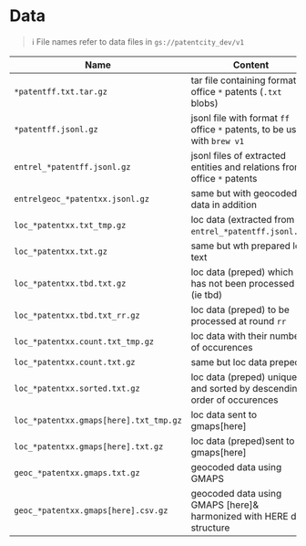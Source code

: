 # Data

> ℹ️ File names refer to data files in `gs://patentcity_dev/v1`

Name| Content | data
---|---|---
`*patentff.txt.tar.gz` | tar file containing format `ff` office `*` patents (`.txt` blobs) | List\[text\]
`*patentff.jsonl.gz` | jsonl file with format `ff` office `*` patents, to be used with `brew v1` | {"publication\_number": "", "text": "", "hash\_id": ""}
`entrel_*patentff.jsonl.gz` | jsonl files of extracted entities and relations from office `*` patents| {"publication_number":"", "patentee": [{}, {}]}  
`entrelgeoc_*patentxx.jsonl.gz` | same but with geocoded data in addition| " "
`loc_*patentxx.txt_tmp.gz` | loc data (extracted from `entrel_*patentff.jsonl.gz`)| recId &#124; loc\_text
`loc_*patentxx.txt.gz` | same but wth prepared loc text | recId &#124; loc\_text
`loc_*patentxx.tbd.txt.gz` |loc data (preped) which has not been processed yet (ie tbd)| recId &#124; loc\_text
`loc_*patentxx.tbd.txt_rr.gz` |loc data (preped) to be processed at round `rr`| recId &#124; loc\_text
`loc_*patentxx.count.txt_tmp.gz` |loc data with their number of occurences| #occ recId &#124; loc\_text
`loc_*patentxx.count.txt.gz` | same but loc data preped | #occ recId &#124; loc\_text
`loc_*patentxx.sorted.txt.gz` | loc data (preped) unique and sorted by descending order of occurences| recId &#124; loc\_text
`loc_*patentxx.gmaps[here].txt_tmp.gz` |loc data sent to gmaps\[here\]| recId &#124; loc\_text
`loc_*patentxx.gmaps[here].txt.gz` |loc data (preped)sent to gmaps\[here\]| recId &#124; loc\_text
`geoc_*patentxx.gmaps.txt.gz` | geocoded data using GMAPS | `recId {gmaps output json}`
`geoc_*patentxx.gmaps[here].csv.gz` | geocoded data using GMAPS \[here\]& harmonized with HERE data structure| `,,,`
